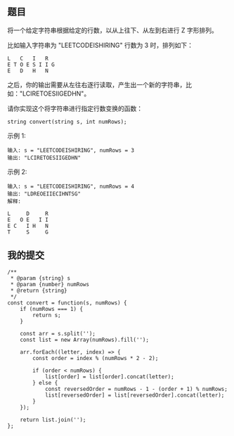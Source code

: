 ## 题目

将一个给定字符串根据给定的行数，以从上往下、从左到右进行 Z 字形排列。

比如输入字符串为 "LEETCODEISHIRING" 行数为 3 时，排列如下：

```
L   C   I   R
E T O E S I I G
E   D   H   N
```

之后，你的输出需要从左往右逐行读取，产生出一个新的字符串，比如："LCIRETOESIIGEDHN"。

请你实现这个将字符串进行指定行数变换的函数：

```
string convert(string s, int numRows);
```

示例 1:

```
输入: s = "LEETCODEISHIRING", numRows = 3
输出: "LCIRETOESIIGEDHN"
```

示例 2:

```
输入: s = "LEETCODEISHIRING", numRows = 4
输出: "LDREOEIIECIHNTSG"
解释:

L     D     R
E   O E   I I
E C   I H   N
T     S     G
```

## 我的提交

```
/**
 * @param {string} s
 * @param {number} numRows
 * @return {string}
 */
const convert = function(s, numRows) {
    if (numRows === 1) {
        return s;
    }

    const arr = s.split('');
    const list = new Array(numRows).fill('');

    arr.forEach((letter, index) => {
        const order = index % (numRows * 2 - 2);

        if (order < numRows) {
            list[order] = list[order].concat(letter);
        } else {
            const reversedOrder = numRows - 1 - (order + 1) % numRows;
            list[reversedOrder] = list[reversedOrder].concat(letter);
        }
    });

    return list.join('');
};
```